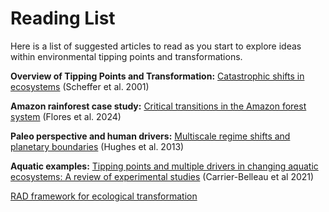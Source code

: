 # Reading List
Here is a list of suggested articles to read as you start to explore ideas within environmental tipping points and transformations.

**Overview of Tipping Points and Transformation:** [Catastrophic shifts in ecosystems](https://www.nature.com/articles/35098000) (Scheffer et al. 2001)

**Amazon rainforest case study:** [Critical transitions in the Amazon forest system](https://www.nature.com/articles/s41586-023-06970-0) (Flores et al. 2024) 

**Paleo perspective and human drivers:** [Multiscale regime shifts and planetary boundaries](https://www.cell.com/trends/ecology-evolution/abstract/S0169-5347(13)00141-9) (Hughes et al. 2013)

**Aquatic examples:** [Tipping points and multiple drivers in changing aquatic ecosystems: A review of experimental studies](https://aslopubs.onlinelibrary.wiley.com/doi/full/10.1002/lno.11978) (Carrier-Belleau et al 2021)

[RAD framework for ecological transformation](https://academic.oup.com/bioscience/article/72/1/16/6429752?login=false) 

